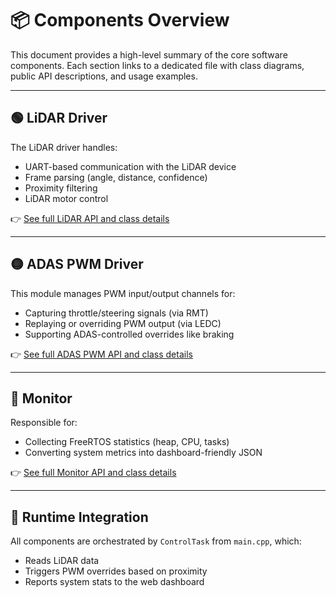 # 📦 Components Overview

This document provides a high-level summary of the core software components. Each section links to a dedicated file with class diagrams, public API descriptions, and usage examples.

---

## 🟢 LiDAR Driver

The LiDAR driver handles:

- UART-based communication with the LiDAR device
- Frame parsing (angle, distance, confidence)
- Proximity filtering
- LiDAR motor control

👉 [See full LiDAR API and class details](./lidar-driver.md)

---

## 🟡 ADAS PWM Driver

This module manages PWM input/output channels for:

- Capturing throttle/steering signals (via RMT)
- Replaying or overriding PWM output (via LEDC)
- Supporting ADAS-controlled overrides like braking

👉 [See full ADAS PWM API and class details](./adas-pwm-driver.md)

---

## 🔵 Monitor

Responsible for:

- Collecting FreeRTOS statistics (heap, CPU, tasks)
- Converting system metrics into dashboard-friendly JSON

👉 [See full Monitor API and class details](./monitor.md)

---

## 🔁 Runtime Integration

All components are orchestrated by `ControlTask` from `main.cpp`, which:

- Reads LiDAR data
- Triggers PWM overrides based on proximity
- Reports system stats to the web dashboard
